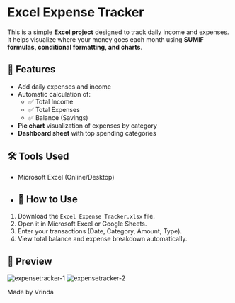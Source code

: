 # Excel Expense Tracker

This is a simple **Excel project** designed to track daily income and expenses.  
It helps visualize where your money goes each month using **SUMIF formulas, conditional formatting, and charts**.

## 📂 Features
- Add daily expenses and income
- Automatic calculation of:
  - ✅ Total Income
  - ✅ Total Expenses
  - ✅ Balance (Savings)
- **Pie chart** visualization of expenses by category
- **Dashboard sheet** with top spending categories

## 🛠️ Tools Used
- Microsoft Excel (Online/Desktop)

- ## 🚀 How to Use
1. Download the `Excel Expense Tracker.xlsx` file.
2. Open it in Microsoft Excel or Google Sheets.
3. Enter your transactions (Date, Category, Amount, Type).
4. View total balance and expense breakdown automatically.

## 📸 Preview
![expensetracker-1](https://github.com/user-attachments/assets/d7841160-bc3e-4480-a9c2-cfca7a7f238e)
![expensetracker-2](https://github.com/user-attachments/assets/90da9b59-25d3-47f8-9e5d-a3225742d48a)


Made by Vrinda
